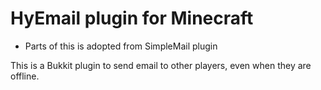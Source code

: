 # HyEmail plugin for Minecraft

* Parts of this is adopted from SimpleMail plugin

This is a Bukkit plugin to send email to other players, even when they are offline. 